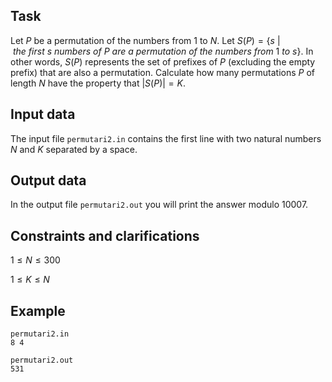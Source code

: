 ## Task

Let $P$ be a permutation of the numbers from $1$ to $N$. Let $S(P) = \{ s \ | \ the \ first \ s \ numbers \ of \ P \ are \ a \ permutation \ of \ the \ numbers \ from \ 1 \ to \ s \}$. In other words, $S(P)$ represents the set of prefixes of $P$ (excluding the empty prefix) that are also a permutation. Calculate how many permutations $P$ of length $N$ have the property that $|S(P)| = K$. 

## Input data

The input file `permutari2.in` contains the first line with two natural numbers $N$ and $K$ separated by a space. 

## Output data

In the output file `permutari2.out` you will print the answer modulo $10007$. 

## Constraints and clarifications

$1 \leq N \leq 300$

$1 \leq K \leq N$

## Example

`permutari2.in`  
`8 4`

`permutari2.out`  
`531`